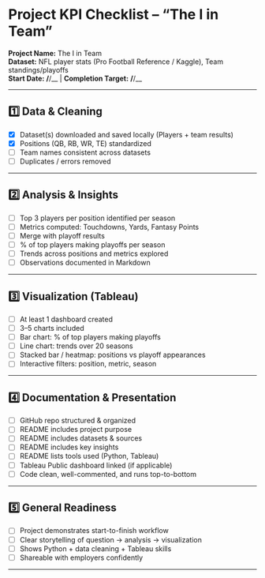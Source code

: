 # Project KPI Checklist – “The I in Team”

**Project Name:** The I in Team  
**Dataset:** NFL player stats (Pro Football Reference / Kaggle), Team standings/playoffs  
**Start Date:** __/__/__  |  **Completion Target:** __/__/__  

---

## 1️⃣ Data & Cleaning
- [X] Dataset(s) downloaded and saved locally (Players + team results)
- [X] Positions (QB, RB, WR, TE) standardized
- [ ] Team names consistent across datasets
- [ ] Duplicates / errors removed

---

## 2️⃣ Analysis & Insights
- [ ] Top 3 players per position identified per season
- [ ] Metrics computed: Touchdowns, Yards, Fantasy Points
- [ ] Merge with playoff results
- [ ] % of top players making playoffs per season
- [ ] Trends across positions and metrics explored
- [ ] Observations documented in Markdown

---

## 3️⃣ Visualization (Tableau)
- [ ] At least 1 dashboard created
- [ ] 3–5 charts included
- [ ] Bar chart: % of top players making playoffs
- [ ] Line chart: trends over 20 seasons
- [ ] Stacked bar / heatmap: positions vs playoff appearances
- [ ] Interactive filters: position, metric, season

---

## 4️⃣ Documentation & Presentation
- [ ] GitHub repo structured & organized
- [ ] README includes project purpose
- [ ] README includes datasets & sources
- [ ] README includes key insights
- [ ] README lists tools used (Python, Tableau)
- [ ] Tableau Public dashboard linked (if applicable)
- [ ] Code clean, well-commented, and runs top-to-bottom

---

## 5️⃣ General Readiness
- [ ] Project demonstrates start-to-finish workflow
- [ ] Clear storytelling of question → analysis → visualization
- [ ] Shows Python + data cleaning + Tableau skills
- [ ] Shareable with employers confidently

---